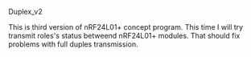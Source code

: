 Duplex_v2


This is third version of nRF24L01+ concept program.
This time I will try transmit roles's status betweend nRF24L01+ modules. That should fix problems with full duples transmission. 